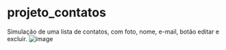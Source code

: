 # projeto_contatos
Simulação de uma lista de contatos, com foto, nome, e-mail, botão editar e excluir.
![image](https://github.com/viannawp/projeto_contatos/assets/88806375/6c98459e-b073-439a-ae88-337aa1f3bef4)
